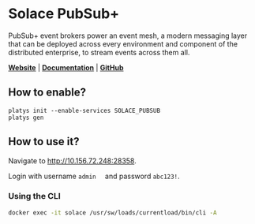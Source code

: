 # Solace PubSub+

PubSub+ event brokers power an event mesh, a modern messaging layer that can be deployed across every environment and component of the distributed enterprise, to stream events across them all.

**[Website](https://solace.com/)** | **[Documentation](https://docs.solace.com)** | **[GitHub](https://github.com/SolaceLabs/solace-single-docker-compose)**

## How to enable?

```
platys init --enable-services SOLACE_PUBSUB
platys gen
```

## How to use it?

Navigate to <http://10.156.72.248:28358>.

Login with username `admin	` and password `abc123!`.

### Using the CLI

```bash
docker exec -it solace /usr/sw/loads/currentload/bin/cli -A
```
